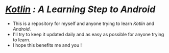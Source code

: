 # *<u>Kotlin</u> : A Learning Step to Android*

- This is a repository for myself and anyone trying to learn *Kotlin* and *Android*.
- I'll try to keep it updated daily and as easy as possible for anyone trying to learn.
- I hope this benefits me and you !

